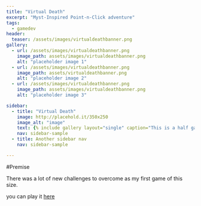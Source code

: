 ```yaml
---
title: "Virtual Death"
excerpt: "Myst-Inspired Point-n-Click adventure"
tags:
  - gamedev
header:
  teaser: /assets/images/virtualdeathbanner.png
gallery:
  - url: /assets/images/virtualdeathbanner.png
    image_path: assets/images/virtualdeathbanner.png
    alt: "placeholder image 1"
  - url: /assets/images/virtualdeathbanner.png
    image_path: assets/virtualdeathbanner.png
    alt: "placeholder image 2"
  - url: /assets/images/virtualdeathbanner.png
    image_path: assets/images/virtualdeathbanner.png
    alt: "placeholder image 3"

sidebar:
  - title: "Virtual Death"
    image: http://placehold.it/350x250
    image_alt: "image"
    text: {% include gallery layout="single" caption="This is a half gallery layout example." %}
    nav: sidebar-sample
  - title: Another sidebar nav
    nav: sidebar-sample

---
```


#Premise 



There was a lot of new challenges to overcome as my first game of this size.



you can play it [here]


[data assets]: https://dev.epicgames.com/documentation/en-us/unreal-engine/data-assets-in-unreal-engine
[here]: https://visualmemoryunit.itch.io/virtual-death

